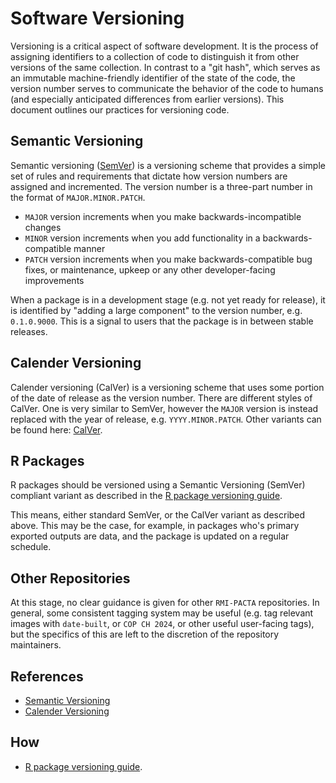 # Software Versioning

Versioning is a critical aspect of software development. It is the process of assigning identifiers to a collection of code to distinguish it from other versions of the same collection. In contrast to a "git hash", which serves as an immutable machine-friendly identifier of the state of the code, the version number serves to communicate the behavior of the code to humans (and especially anticipated differences from earlier versions). This document outlines our practices for versioning code.

## Semantic Versioning

Semantic versioning ([SemVer](https://semver.org/)) is a versioning scheme that provides a simple set of rules and requirements that dictate how version numbers are assigned and incremented. The version number is a three-part number in the format of `MAJOR.MINOR.PATCH`.
- `MAJOR` version increments when you make backwards-incompatible changes
- `MINOR` version increments when you add functionality in a backwards-compatible manner
- `PATCH` version increments when you make backwards-compatible bug fixes, or maintenance, upkeep or any other developer-facing improvements

When a package is in a development stage (e.g. not yet ready for release), it is identified by "adding a large component" to the version number, e.g. `0.1.0.9000`. This is a signal to users that the package is in between stable releases.

## Calender Versioning

Calender versioning (CalVer) is a versioning scheme that uses some portion of the date of release as the version number. There are different styles of CalVer. One is very similar to SemVer, however the `MAJOR` version is instead replaced with the year of release, e.g. `YYYY.MINOR.PATCH`. Other variants can be found here: [CalVer](https://calver.org/).

## R Packages

R packages should be versioned using a Semantic Versioning (SemVer) compliant variant as described in the [R package versioning guide](https://r-pkgs.org/release.html#release-version).

This means, either standard SemVer, or the CalVer variant as described above. This may be the case, for example, in packages who's primary exported outputs are data, and the package is updated on a regular schedule.

## Other Repositories

At this stage, no clear guidance is given for other `RMI-PACTA` repositories. In general, some consistent tagging system may be useful (e.g. tag relevant images with `date-built`, or `COP CH 2024`, or other useful user-facing tags), but the specifics of this are left to the discretion of the repository maintainers.

## References

- [Semantic Versioning](https://semver.org/)
- [Calender Versioning](https://calver.org/)

## How

-   [R package versioning guide](https://r-pkgs.org/release.html#release-version).
